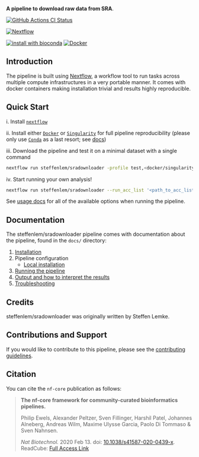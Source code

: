 <!-- # ![steffenlem/sradownloader](docs/images/nf-core-sradownloader_logo.png) -->

**A pipeline to download raw data from SRA**.

[![GitHub Actions CI Status](https://github.com/steffenlem/sradownloader/workflows/nf-core%20CI/badge.svg)](https://github.com/steffenlem/sradownloader/actions)
<!-- [![GitHub Actions Linting Status](https://github.com/steffenlem/sradownloader/workflows/nf-core%20linting/badge.svg)](https://github.com/steffenlem/sradownloader/actions) -->
[![Nextflow](https://img.shields.io/badge/nextflow-%E2%89%A519.10.0-brightgreen.svg)](https://www.nextflow.io/)

[![install with bioconda](https://img.shields.io/badge/install%20with-bioconda-brightgreen.svg)](http://bioconda.github.io/)
[![Docker](https://img.shields.io/docker/automated/steffenlem/sradownloader.svg)](https://hub.docker.com/r/steffenlem/sradownloader)

## Introduction

The pipeline is built using [Nextflow](https://www.nextflow.io), a workflow tool to run tasks across multiple compute infrastructures in a very portable manner. It comes with docker containers making installation trivial and results highly reproducible.

## Quick Start

i. Install [`nextflow`](https://nf-co.re/usage/installation)

ii. Install either [`Docker`](https://docs.docker.com/engine/installation/) or [`Singularity`](https://www.sylabs.io/guides/3.0/user-guide/) for full pipeline reproducibility (please only use [`Conda`](https://conda.io/miniconda.html) as a last resort; see [docs](https://nf-co.re/usage/configuration#basic-configuration-profiles))

iii. Download the pipeline and test it on a minimal dataset with a single command

```bash
nextflow run steffenlem/sradownloader -profile test,<docker/singularity/conda/institute>
```

<!-- > Please check [nf-core/configs](https://github.com/nf-core/configs#documentation) to see if a custom config file to run nf-core pipelines already exists for your Institute. If so, you can simply use `-profile <institute>` in your command. This will enable either `docker` or `singularity` and set the appropriate execution settings for your local compute environment. -->

iv. Start running your own analysis!

<!-- TODO nf-core: Update the default command above used to run the pipeline -->

```bash
nextflow run steffenlem/sradownloader --run_acc_list '<path_to_acc_list.txt>' --ngc '<path_to_key.ngc>' -profile docker
```

See [usage docs](docs/usage.md) for all of the available options when running the pipeline.

## Documentation

The steffenlem/sradownloader pipeline comes with documentation about the pipeline, found in the `docs/` directory:

1. [Installation](https://nf-co.re/usage/installation)
2. Pipeline configuration
    * [Local installation](https://nf-co.re/usage/local_installation)
    <!-- * [Adding your own system config](https://nf-co.re/usage/adding_own_config) -->
    <!-- * [Reference genomes](https://nf-co.re/usage/reference_genomes) -->
3. [Running the pipeline](docs/usage.md)
4. [Output and how to interpret the results](docs/output.md)
5. [Troubleshooting](https://nf-co.re/usage/troubleshooting)

<!-- TODO nf-core: Add a brief overview of what the pipeline does and how it works -->

## Credits

steffenlem/sradownloader was originally written by Steffen Lemke.

## Contributions and Support

If you would like to contribute to this pipeline, please see the [contributing guidelines](.github/CONTRIBUTING.md).

## Citation

<!-- TODO nf-core: Add citation for pipeline after first release. Uncomment lines below and update Zenodo doi. -->
<!-- If you use  steffenlem/sradownloader for your analysis, please cite it using the following doi: [10.5281/zenodo.XXXXXX](https://doi.org/10.5281/zenodo.XXXXXX) -->

You can cite the `nf-core` publication as follows:

> **The nf-core framework for community-curated bioinformatics pipelines.**
>
> Philip Ewels, Alexander Peltzer, Sven Fillinger, Harshil Patel, Johannes Alneberg, Andreas Wilm, Maxime Ulysse Garcia, Paolo Di Tommaso & Sven Nahnsen.
>
> _Nat Biotechnol._ 2020 Feb 13. doi: [10.1038/s41587-020-0439-x](https://dx.doi.org/10.1038/s41587-020-0439-x).  
> ReadCube: [Full Access Link](https://rdcu.be/b1GjZ)
